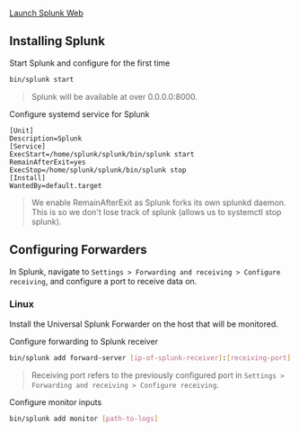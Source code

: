 [Launch Splunk Web](https://docs.splunk.com/Documentation/Splunk/9.4.2/SearchTutorial/StartSplunk#Start_Splunk_Enterprise_on_Linux)
## Installing Splunk
Start Splunk and configure for the first time
```sh
bin/splunk start
```
> Splunk will be available at over 0.0.0.0:8000.

Configure systemd service for Splunk
```service
[Unit]
Description=Splunk
[Service]
ExecStart=/home/splunk/splunk/bin/splunk start
RemainAfterExit=yes
ExecStop=/home/splunk/splunk/bin/splunk stop
[Install]
WantedBy=default.target
```
> We enable RemainAfterExit as Splunk forks its own splunkd daemon. This is so we don't lose track of splunk (allows us to systemctl stop splunk).

## Configuring Forwarders
In Splunk, navigate to `Settings > Forwarding and receiving > Configure receiving`, and configure a port to receive data on.

### Linux
Install the Universal Splunk Forwarder on the host that will be monitored.

Configure forwarding to Splunk receiver
```sh
bin/splunk add forward-server [ip-of-splunk-receiver]:[receiving-port]
```
> Receiving port refers to the previously configured port in `Settings > Forwarding and receiving > Configure receiving`.

Configure monitor inputs
```sh
bin/splunk add monitor [path-to-logs]
```
